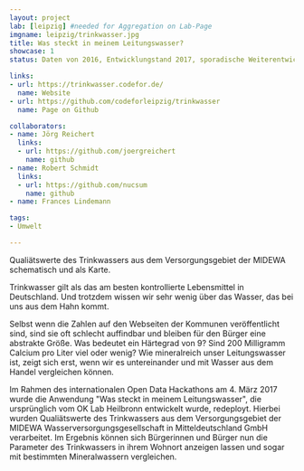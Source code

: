 ```yaml
---
layout: project
lab: [leipzig] #needed for Aggregation on Lab-Page
imgname: leipzig/trinkwasser.jpg
title: Was steckt in meinem Leitungswasser?
showcase: 1
status: Daten von 2016, Entwicklungstand 2017, sporadische Weiterentwicklung

links:
- url: https://trinkwasser.codefor.de/
  name: Website
- url: https://github.com/codeforleipzig/trinkwasser
  name: Page on Github

collaborators:
- name: Jörg Reichert
  links:
  - url: https://github.com/joergreichert
    name: github
- name: Robert Schmidt
  links:
  - url: https://github.com/nucsum
    name: github
- name: Frances Lindemann

tags:
- Umwelt

---
```


Qualiätswerte des Trinkwassers aus dem Versorgungsgebiet der MIDEWA schematisch und als Karte.

Trinkwasser gilt als das am besten kontrollierte Lebensmittel in Deutschland. Und trotzdem wissen wir sehr wenig über das Wasser, das bei uns aus dem Hahn kommt.

Selbst wenn die Zahlen auf den Webseiten der Kommunen veröffentlicht sind, sind sie oft schlecht auffindbar und bleiben für den Bürger eine abstrakte Größe. Was bedeutet ein Härtegrad von 9? Sind 200 Milligramm Calcium pro Liter viel oder wenig? Wie mineralreich unser Leitungswasser ist, zeigt sich erst, wenn wir es untereinander und mit Wasser aus dem Handel vergleichen können.

Im Rahmen des internationalen Open Data Hackathons am 4. März 2017 wurde die Anwendung "Was steckt in meinem Leitungswasser", die ursprünglich vom OK Lab Heilbronn entwickelt wurde, redeployt. Hierbei wurden Qualiätswerte des Trinkwassers aus dem Versorgungsgebiet der MIDEWA Wasserversorgungsgesellschaft in Mitteldeutschland GmbH verarbeitet. Im Ergebnis können sich Bürgerinnen und Bürger nun die Parameter des Trinkwassers in ihrem Wohnort anzeigen lassen und sogar mit bestimmten Mineralwassern vergleichen.
